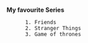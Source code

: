 **My favourite Series**
        
          1. Friends
          2. Stranger Things
          3. Game of thrones
       
